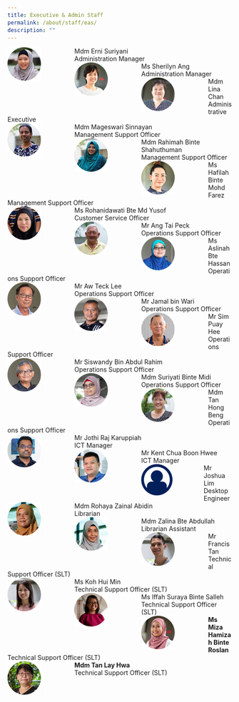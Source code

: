 ```yaml
---
title: Executive & Admin Staff
permalink: /about/staff/eas/
description: ""
---
```

<div>  
<div style="float: left">  
<img src="/images/cmc-erni-suriyani_s%20(1).jpg" 
    style="width:50%">
</div>  
<div></div>  
</div>	
Mdm Erni Suriyani
<br>
Administration Manager

<div>  
<div style="float: left">  
<img src="/images/EAS-SherilynAng_s%20(1).jpg" 
    style="width:50%">
</div>  
<div></div>  
</div>	
Ms Sherilyn Ang
<br>
Administration Manager

<div>  
<div style="float: left">  
<img src="/images/EAS-Lina_s.jpg" 
    style="width:50%">
</div>  
<div></div>  
</div>	
Mdm Lina Chan
<br>
Administrative Executive

<div>  
<div style="float: left">  
<img src="/images/EAS-Mageswari_s.jpg" 
    style="width:50%">
</div>  
<div></div>  
</div>	
Mdm Mageswari Sinnayan
<br>
Management Support Officer

<div>  
<div style="float: left">  
<img src="/images/EAS-Rahimah_s.jpg" 
    style="width:50%">
</div>  
<div></div>  
</div>	
Mdm Rahimah Binte Shahuthuman
<br>
Management Support Officer

<div>  
<div style="float: left">  
<img src="/images/EAS-Hafilah_s.jpg" 
    style="width:50%">
</div>  
<div></div>  
</div>	
Ms Hafilah Binte Mohd Farez 
<br>
Management Support Officer

<div>  
<div style="float: left">  
<img src="/images/EAS-Hani_s.jpg" 
    style="width:50%">
</div>  
<div></div>  
</div>	
Ms Rohanidawati Bte Md Yusof
<br>
Customer Service Officer

<div>  
<div style="float: left">  
<img src="/images/Tan-Heng-Keng_s.jpg" 
    style="width:50%">
</div>  
<div></div>  
</div>	
Mr Ang Tai Peck
<br>
Operations Support Officer

<div>  
<div style="float: left">  
<img src="/images/aslinah_s.jpg" 
    style="width:50%">
</div>  
<div></div>  
</div>	
Ms Aslinah Bte Hassan
<br>
Operations Support Officer

<div>  
<div style="float: left">  
<img src="/images/awtecklee_s.jpg" 
    style="width:50%">
</div>  
<div></div>  
</div>	
Mr Aw Teck Lee
<br>
Operations Support Officer

<div>  
<div style="float: left">  
<img src="/images/jamal_s.jpg" 
    style="width:50%">
</div>  
<div></div>  
</div>	
Mr Jamal bin Wari
<br>
Operations Support Officer

<div>  
<div style="float: left">  
<img src="/images/EAS-Sim-Puay-Hee_s.jpg" 
    style="width:50%">
</div>  
<div></div>  
</div>	
Mr Sim Puay Hee
<br>
Operations Support Officer

<div>  
<div style="float: left">  
<img src="/images/siswandy_s.jpg" 
    style="width:50%">
</div>  
<div></div>  
</div>	
Mr Siswandy Bin Abdul Rahim
<br>
Operations Support Officer

<div>  
<div style="float: left">  
<img src="/images/Suriyati_s.jpg" 
    style="width:50%">
</div>  
<div></div>  
</div>	
Mdm Suriyati Binte Midi
<br>
Operations Support Officer

<div>  
<div style="float: left">  
<img src="/images/Tan-Hong-Beng_s.jpg" 
    style="width:50%">
</div>  
<div></div>  
</div>	
Mdm Tan Hong Beng
<br>
Operations Support Officer

<div>  
<div style="float: left">  
<img src="/images/Jothi_s%20(1).jpg" 
    style="width:50%">
</div>  
<div></div>  
</div>	
Mr Jothi Raj Karuppiah
<br>
ICT Manager

<div>  
<div style="float: left">  
<img src="/images/kent_s%20(1).jpg" 
    style="width:50%">
</div>  
<div></div>  
</div>	
Mr Kent Chua Boon Hwee
<br>
ICT Manager

<div>  
<div style="float: left">  
<img src="/images/Staff-Profile.png" 
    style="width:50%">
</div>  
<div></div>  
</div>	
Mr Joshua Lim
<br>
Desktop Engineer

<div>  
<div style="float: left">  
<img src="/images/rohaya_s%20(1).jpg" 
    style="width:50%">
</div>  
<div></div>  
</div>	
Mdm Rohaya Zainal Abidin
<br>
Librarian

<div>  
<div style="float: left">  
<img src="/images/zalina_s%20(1).jpg" 
    style="width:50%">
</div>  
<div></div>  
</div>	
Mdm Zalina Bte Abdullah
<br>
Librarian Assistant

<div>  
<div style="float: left">  
<img src="/images/EAS-Francis-Tan_s.jpg" 
    style="width:50%">
</div>  
<div></div>  
</div>	
Mr Francis Tan
<br>
Technical Support Officer (SLT)

<div>  
<div style="float: left">  
<img src="/images/EAS-Koh-Hui-Min_s.jpg" 
    style="width:50%">
</div>  
<div></div>  
</div>	
Ms Koh Hui Min
<br>
Technical Support Officer (SLT)

<div>  
<div style="float: left">  
<img src="/images/EAS-Iffah_s.jpg" 
    style="width:50%">
</div>  
<div></div>  
</div>	
Ms Iffah Suraya Binte Salleh
<br>
Technical Support Officer (SLT)

<div>  
<div style="float: left">  
<img src="/images/EAS-Miza_s.jpg" 
    style="width:50%">
</div>  
<div></div>  
</div>	
<b>Ms Miza Hamizah Binte Roslan</b>
<br>
Technical Support Officer (SLT)

<div>  
<div style="float: left">  
<img src="/images/LayHwa_s.jpg" 
    style="width:50%">
</div>  
<div></div>  
</div>	
<b>Mdm Tan Lay Hwa</b>
<br>
Technical Support Officer (SLT)